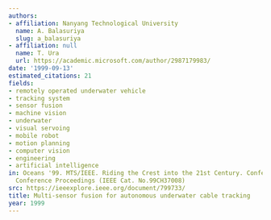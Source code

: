 ```yaml
---
authors:
- affiliation: Nanyang Technological University
  name: A. Balasuriya
  slug: a_balasuriya
- affiliation: null
  name: T. Ura
  url: https://academic.microsoft.com/author/2987179983/
date: '1999-09-13'
estimated_citations: 21
fields:
- remotely operated underwater vehicle
- tracking system
- sensor fusion
- machine vision
- underwater
- visual servoing
- mobile robot
- motion planning
- computer vision
- engineering
- artificial intelligence
in: Oceans '99. MTS/IEEE. Riding the Crest into the 21st Century. Conference and Exhibition.
  Conference Proceedings (IEEE Cat. No.99CH37008)
src: https://ieeexplore.ieee.org/document/799733/
title: Multi-sensor fusion for autonomous underwater cable tracking
year: 1999
---
```

